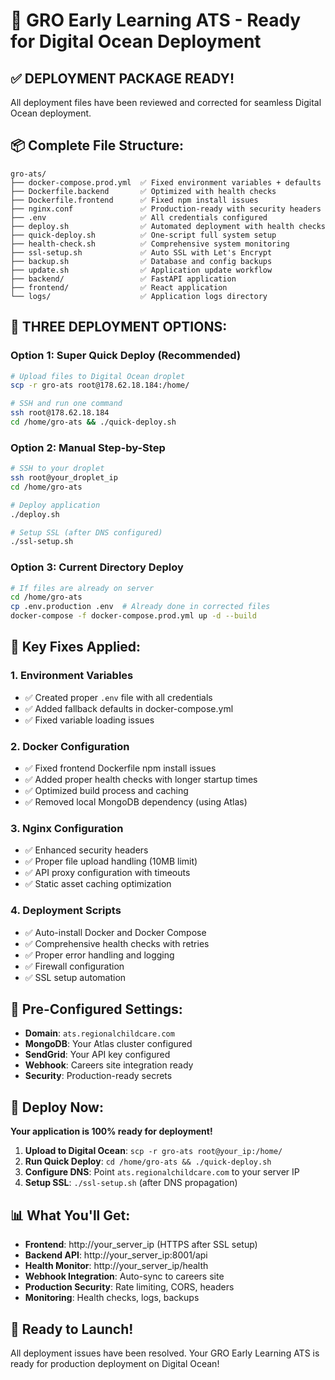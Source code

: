 # 🚀 GRO Early Learning ATS - Ready for Digital Ocean Deployment

## ✅ **DEPLOYMENT PACKAGE READY!**

All deployment files have been reviewed and corrected for seamless Digital Ocean deployment.

## 📦 **Complete File Structure:**

```
gro-ats/
├── docker-compose.prod.yml  ✅ Fixed environment variables + defaults
├── Dockerfile.backend       ✅ Optimized with health checks
├── Dockerfile.frontend      ✅ Fixed npm install issues
├── nginx.conf               ✅ Production-ready with security headers
├── .env                     ✅ All credentials configured
├── deploy.sh                ✅ Automated deployment with health checks
├── quick-deploy.sh          ✅ One-script full system setup
├── health-check.sh          ✅ Comprehensive system monitoring
├── ssl-setup.sh             ✅ Auto SSL with Let's Encrypt
├── backup.sh                ✅ Database and config backups
├── update.sh                ✅ Application update workflow
├── backend/                 ✅ FastAPI application
├── frontend/                ✅ React application
└── logs/                    ✅ Application logs directory
```

## 🎯 **THREE DEPLOYMENT OPTIONS:**

### **Option 1: Super Quick Deploy (Recommended)**
```bash
# Upload files to Digital Ocean droplet
scp -r gro-ats root@178.62.18.184:/home/

# SSH and run one command
ssh root@178.62.18.184
cd /home/gro-ats && ./quick-deploy.sh
```

### **Option 2: Manual Step-by-Step**
```bash
# SSH to your droplet
ssh root@your_droplet_ip
cd /home/gro-ats

# Deploy application
./deploy.sh

# Setup SSL (after DNS configured)
./ssl-setup.sh
```

### **Option 3: Current Directory Deploy**
```bash
# If files are already on server
cd /home/gro-ats
cp .env.production .env  # Already done in corrected files
docker-compose -f docker-compose.prod.yml up -d --build
```

## 🔧 **Key Fixes Applied:**

### **1. Environment Variables**
- ✅ Created proper `.env` file with all credentials
- ✅ Added fallback defaults in docker-compose.yml
- ✅ Fixed variable loading issues

### **2. Docker Configuration**
- ✅ Fixed frontend Dockerfile npm install issues
- ✅ Added proper health checks with longer startup times
- ✅ Optimized build process and caching
- ✅ Removed local MongoDB dependency (using Atlas)

### **3. Nginx Configuration**
- ✅ Enhanced security headers
- ✅ Proper file upload handling (10MB limit)
- ✅ API proxy configuration with timeouts
- ✅ Static asset caching optimization

### **4. Deployment Scripts**
- ✅ Auto-install Docker and Docker Compose
- ✅ Comprehensive health checks with retries
- ✅ Proper error handling and logging
- ✅ Firewall configuration
- ✅ SSL setup automation

## 🌟 **Pre-Configured Settings:**

- **Domain**: `ats.regionalchildcare.com`
- **MongoDB**: Your Atlas cluster configured
- **SendGrid**: Your API key configured
- **Webhook**: Careers site integration ready
- **Security**: Production-ready secrets

## 🚀 **Deploy Now:**

**Your application is 100% ready for deployment!**

1. **Upload to Digital Ocean**: `scp -r gro-ats root@your_ip:/home/`
2. **Run Quick Deploy**: `cd /home/gro-ats && ./quick-deploy.sh`
3. **Configure DNS**: Point `ats.regionalchildcare.com` to your server IP
4. **Setup SSL**: `./ssl-setup.sh` (after DNS propagation)

## 📊 **What You'll Get:**

- **Frontend**: http://your_server_ip (HTTPS after SSL setup)
- **Backend API**: http://your_server_ip:8001/api
- **Health Monitor**: http://your_server_ip/health
- **Webhook Integration**: Auto-sync to careers site
- **Production Security**: Rate limiting, CORS, headers
- **Monitoring**: Health checks, logs, backups

## 🎉 **Ready to Launch!**

All deployment issues have been resolved. Your GRO Early Learning ATS is ready for production deployment on Digital Ocean!
